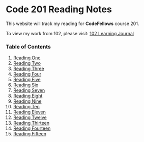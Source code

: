 # Code 201 Reading Notes
This website will track my reading for **CodeFellows** course 201.

To view my work from 102, please visit:
[102 Learning Journal](https://jpchato.github.io/learning-journal/)

### Table of Contents
1. [Reading One](https://jpchato.github.io/reading-notes/class-01)
2. [Reading Two](https://jpchato.github.io/reading-notes/class-02)
3. [Reading Three](https://jpchato.github.io/reading-notes/class-03)
4. [Reading Four](https://jpchato.github.io/reading-notes/class-04)
5. [Reading Five](https://jpchato.github.io/reading-notes/class-05)
6. [Reading Six](https://jpchato.github.io/reading-notes/class-06)
7. [Reading Seven](https://jpchato.github.io/reading-notes/class-07)
8. [Reading Eight](https://jpchato.github.io/reading-notes/class-08)
9. [Reading Nine](https://jpchato.github.io/reading-notes/class-09)
10. [Reading Ten](https://jpchato.github.io/reading-notes/class-10)
11. [Reading Eleven](https://jpchato.github.io/reading-notes/class-11)
12. [Reading Twelve](https://jpchato.github.io/reading-notes/class-12)
13. [Reading Thirteen](https://jpchato.github.io/reading-notes/class-13)
14. [Reading Fourteen](https://jpchato.github.io/reading-notes/class-14)
15. [Reading Fifteen](https://jpchato.github.io/reading-notes/class-15)
